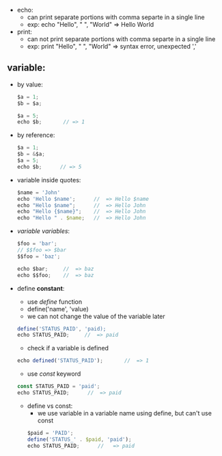 - echo: 
    - can print separate portions with comma separte in a single line
    - exp: echo "Hello", " ", "World"       => Hello World
- print:
    - can not print separate portions with comma separte in a single line
    - exp: print "Hello", " ", "World"       => syntax error, unexpected ',' 


## variable:
- by value:
    ```javascript
    $a = 1; 
    $b = $a; 
    
    $a = 5; 
    echo $b;       // => 1
    ```
- by reference:
    ```javascript
    $a = 1; 
    $b = &$a; 
    $a = 5; 
    echo $b;      // => 5
    ```

- variable inside quotes:
    ```javascript
    $name = 'John'
    echo 'Hello $name';      //  => Hello $name
    echo "Hello $name";      //  => Hello John
    echo "Hello {$name}";    //  => Hello John
    echo "Hello " . $name;   //  => Hello John
    ```

- *variable variables*:
    ```javascript
    $foo = 'bar';
    // $$foo => $bar
    $$foo = 'baz';

    echo $bar;     //  => baz
    echo $$foo;    //  => baz
    ```


- define **constant**:
    - use *define* function
    - define('name', 'value)
    - we can not change the value of the variable later
    ```javascript
    define('STATUS_PAID', 'paid);
    echo STATUS_PAID;     //  => paid
    ```
    - check if a variable is defined
    ```javascript
    echo defined('STATUS_PAID');       //  => 1
    ```

    - use *const* keyword
    ```javascript
    const STATUS_PAID = 'paid';
    echo STATUS_PAID;      //  => paid
    ```

    - define vs const:
        - we use variable in a variable name using define, but can't use const
        ```javascript
        $paid = 'PAID';
        define('STATUS_' . $paid, 'paid');
        echo STATUS_PAID;      //   => paid
        ```

